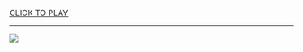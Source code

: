 
<a href="https://premium76.site?title=fun_driving_games_unblocked&ref=13M">CLICK TO PLAY</a></h3>
<hr>

<a href="https://premium76.site?title=fun_driving_games_unblocked&ref=13M"><img src="https://clearcache.store/games.png"></a>


